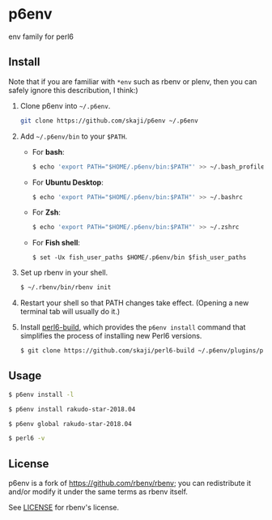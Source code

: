 # p6env

env family for perl6

## Install

Note that if you are familiar with `*env` such as rbenv or plenv,
then you can safely ignore this describution, I think:)

1. Clone p6env into `~/.p6env`.

    ~~~ sh
    git clone https://github.com/skaji/p6env ~/.p6env
    ~~~

2. Add `~/.p6env/bin` to your `$PATH`.

   * For **bash**:
     ~~~ bash
     $ echo 'export PATH="$HOME/.p6env/bin:$PATH"' >> ~/.bash_profile
     ~~~

   * For **Ubuntu Desktop**:
     ~~~ bash
     $ echo 'export PATH="$HOME/.p6env/bin:$PATH"' >> ~/.bashrc
     ~~~

   * For **Zsh**:
     ~~~ zsh
     $ echo 'export PATH="$HOME/.p6env/bin:$PATH"' >> ~/.zshrc
     ~~~

   * For **Fish shell**:
     ~~~ fish
     $ set -Ux fish_user_paths $HOME/.p6env/bin $fish_user_paths
     ~~~

3. Set up rbenv in your shell.

   ~~~ sh
   $ ~/.rbenv/bin/rbenv init
   ~~~

4. Restart your shell so that PATH changes take effect. (Opening a new
   terminal tab will usually do it.)

5. Install [perl6-build](https://github.com/skaji/perl6-build),  which provides the
   `p6env install` command that simplifies the process of
   installing new Perl6 versions.

   ~~~ sh
   $ git clone https://github.com/skaji/perl6-build ~/.p6env/plugins/perl6-build
   ~~~

## Usage

~~~ sh
$ p6env install -l

$ p6env install rakudo-star-2018.04

$ p6env global rakudo-star-2018.04

$ perl6 -v
~~~

## License

p6env is a fork of https://github.com/rbenv/rbenv;
you can redistribute it and/or modify it under the same terms as rbenv itself.

See [LICENSE](LICENSE) for rbenv's license.
